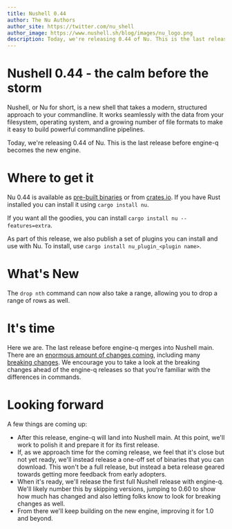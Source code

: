 ```yaml
---
title: Nushell 0.44
author: The Nu Authors
author_site: https://twitter.com/nu_shell
author_image: https://www.nushell.sh/blog/images/nu_logo.png
description: Today, we're releasing 0.44 of Nu. This is the last release before engine-q becomes the new engine.
---
```


# Nushell 0.44 - the calm before the storm

Nushell, or Nu for short, is a new shell that takes a modern, structured approach to your commandline. It works seamlessly with the data from your filesystem, operating system, and a growing number of file formats to make it easy to build powerful commandline pipelines.

Today, we're releasing 0.44 of Nu. This is the last release before engine-q becomes the new engine.

<!-- more -->

# Where to get it

Nu 0.44 is available as [pre-built binaries](https://github.com/nushell/nushell/releases/tag/0.44.0) or from [crates.io](https://crates.io/crates/nu). If you have Rust installed you can install it using `cargo install nu`.

If you want all the goodies, you can install `cargo install nu --features=extra`.

As part of this release, we also publish a set of plugins you can install and use with Nu. To install, use `cargo install nu_plugin_<plugin name>`.

# What's New

The `drop nth` command can now also take a range, allowing you to drop a range of rows as well.

# It's time

Here we are. The last release before engine-q merges into Nushell main. There are an [enormous amount of changes coming](https://github.com/nushell/nushell/pull/4364), including many [breaking changes](https://github.com/nushell/nushell/issues/4305). We encourage you to take a look at the breaking changes ahead of the engine-q releases so that you're familiar with the differences in commands.

# Looking forward

A few things are coming up:

- After this release, engine-q will land into Nushell main. At this point, we'll work to polish it and prepare it for its first release.
- If, as we approach time for the coming release, we feel that it's close but not yet ready, we'll instead release a one-off set of binaries that you can download. This won't be a full release, but instead a beta release geared towards getting more feedback from early adopters.
- When it's ready, we'll release the first full Nushell release with engine-q. We'll likely number this by skipping versions, jumping to 0.60 to show how much has changed and also letting folks know to look for breaking changes as well.
- From there we'll keep building on the new engine, improving it for 1.0 and beyond.
